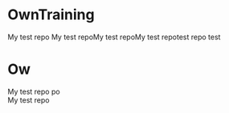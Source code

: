 # OwnTraining
My test repo 
My test repoMy test repoMy test repotest repo test 
 # Ow
My test repo po\
My test repo 
